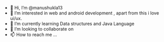 - 👋 Hi, I’m @manushukla13
- 👀 I’m interested in web and android development , apart from this i love ui/ux.
- 🌱 I’m currently learning Data structures and Java Language
- 💞️ I’m looking to collaborate on  
- 📫 How to reach me ...

<!---
manushukla13/manushukla13 is a ✨ special ✨ repository because its `README.md` (this file) appears on your GitHub profile.
You can click the Preview link to take a look at your changes.
--->
